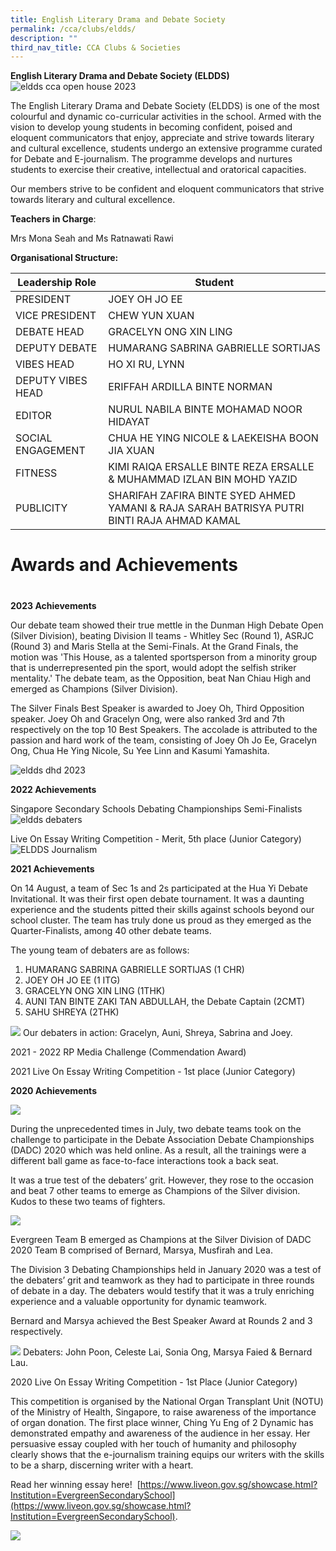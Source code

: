 ```yaml
---
title: English Literary Drama and Debate Society
permalink: /cca/clubs/eldds/
description: ""
third_nav_title: CCA Clubs & Societies
---
```

**English Literary Drama and Debate Society (ELDDS)**
![eldds cca open house 2023](/images/eldds%202023%20cca%20open%20house.jpg)

The English Literary Drama and Debate Society (ELDDS) is one of the most colourful and dynamic co-curricular activities in the school. Armed with the vision to develop young students in becoming confident, poised and eloquent communicators that enjoy, appreciate and strive towards literary and cultural excellence, students undergo an extensive programme curated for Debate and E-journalism. The programme develops and nurtures students to exercise their creative, intellectual and oratorical capacities.

Our members strive to be confident and eloquent communicators that strive towards literary and cultural excellence.

**Teachers in Charge**:

Mrs Mona Seah and Ms Ratnawati Rawi

**Organisational Structure:**

| Leadership Role | Student                                  |
|---------------------------------|-------------------------------------------------------|
| PRESIDENT | JOEY OH JO EE                                           |
| VICE PRESIDENT | CHEW YUN XUAN                                          |
| DEBATE HEAD | GRACELYN ONG XIN LING                                          |
| DEPUTY DEBATE         | HUMARANG SABRINA GABRIELLE SORTIJAS                                    |
| VIBES HEAD                | HO XI RU, LYNN                                     |
| DEPUTY VIBES HEAD         | ERIFFAH ARDILLA BINTE NORMAN                                   |
| EDITOR                           | NURUL NABILA BINTE MOHAMAD NOOR HIDAYAT                    |
| SOCIAL ENGAGEMENT                 | CHUA HE YING NICOLE & LAEKEISHA BOON JIA XUAN                                    |
| FITNESS                   | KIMI RAIQA ERSALLE BINTE REZA ERSALLE & MUHAMMAD IZLAN BIN MOHD YAZID                                |
PUBLICITY         | SHARIFAH ZAFIRA BINTE SYED AHMED YAMANI & RAJA SARAH BATRISYA PUTRI BINTI RAJA AHMAD KAMAL                               |


# **Awards and Achievements**
# 
**2023 Achievements**

Our debate team showed their true mettle in the Dunman High Debate Open (Silver Division), beating Division II teams - Whitley Sec (Round 1), ASRJC (Round 3) and Maris Stella at the Semi-Finals. At the Grand Finals, the motion was 'This House, as a talented sportsperson from a minority group that is underrepresented pin the sport, would adopt the selfish striker mentality.' The debate team, as the Opposition, beat Nan Chiau High and emerged as Champions (Silver Division).

The Silver Finals Best Speaker is awarded to Joey Oh, Third Opposition speaker. Joey Oh and Gracelyn Ong, were also ranked 3rd and 7th respectively on the top 10 Best Speakers. The accolade is attributed to the passion and hard work of the team, consisting of Joey Oh Jo Ee, Gracelyn Ong, Chua He Ying Nicole, Su Yee Linn and Kasumi Yamashita.

![eldds dhd 2023](/images/eldds%202023%20duman%20high%20debate.jpg)

**2022 Achievements**

Singapore Secondary Schools Debating Championships Semi-Finalists
![eldds debaters](/images/Co%20Curricular%20@%20EVG/eldds%20-%20our%20debaters.jpg)

Live On Essay Writing Competition - Merit, 5th place (Junior Category)
![ELDDS Journalism](/images/eldds%20our%20journalism%20students.jpg)



**2021 Achievements**

On 14 August, a team of Sec 1s and 2s participated at the Hua Yi Debate Invitational. It was their first open debate tournament. It was a daunting experience and the students pitted their skills against schools beyond our school cluster. The team has truly done us proud as they emerged as the Quarter-Finalists, among 40 other debate teams.

The young team of debaters are as follows:

1.  HUMARANG SABRINA GABRIELLE SORTIJAS (1 CHR)
2.  JOEY OH JO EE (1 ITG)
3.  GRACELYN ONG XIN LING (1THK)
4.  AUNI TAN BINTE ZAKI TAN ABDULLAH, the Debate Captain (2CMT)
5.  SAHU SHREYA (2THK)

![](/images/Our%20Curriculum/CCA/Clubs%20and%20Societies/English%20Literary%20Drama/E3.jpeg)
Our debaters in action: Gracelyn, Auni, Shreya, Sabrina and Joey.

2021 - 2022 RP Media Challenge (Commendation Award)

2021 Live On Essay Writing Competition - 1st place (Junior Category)

**2020 Achievements**


![](/images/Our%20Curriculum/CCA/Clubs%20and%20Societies/English%20Literary%20Drama/E4.jpg)


During the unprecedented times in July, two debate teams took on the challenge to participate in the Debate Association Debate Championships (DADC) 2020 which was held online. As a result, all the trainings were a different ball game as face-to-face interactions took a back seat.

It was a true test of the debaters’ grit. However, they rose to the occasion and beat 7 other teams to emerge as Champions of the Silver division. Kudos to these two teams of fighters.

![](/images/Our%20Curriculum/CCA/Clubs%20and%20Societies/English%20Literary%20Drama/E5.jpg)


Evergreen Team B emerged as Champions at the Silver Division of DADC 2020 Team B comprised of Bernard, Marsya, Musfirah and Lea.

The Division 3 Debating Championships held in January 2020 was a test of the debaters’ grit and teamwork as they had to participate in three rounds of debate in a day. The debaters would testify that it was a truly enriching experience and a valuable opportunity for dynamic teamwork.

Bernard and Marsya achieved the Best Speaker Award at Rounds 2 and 3 respectively.

![](/images/Our%20Curriculum/CCA/Clubs%20and%20Societies/English%20Literary%20Drama/E6.jpg)
Debaters: John Poon, Celeste Lai, Sonia Ong, Marsya Faied & Bernard Lau.


2020 Live On Essay Writing Competition - 1st Place (Junior Category)

This competition is organised by the National Organ Transplant Unit (NOTU) of the Ministry of Health, Singapore, to raise awareness of the importance of organ donation. The first place winner, Ching Yu Eng of 2 Dynamic has demonstrated empathy and awareness of the audience in her essay. Her persuasive essay coupled with her touch of humanity and philosophy clearly shows that the e-journalism training equips our writers with the skills to be a sharp, discerning writer with a heart. 

Read her winning essay here!  [https://www.liveon.gov.sg/showcase.html?Institution=EvergreenSecondarySchool](https://www.liveon.gov.sg/showcase.html?Institution=EvergreenSecondarySchool).

![](/images/Our%20Curriculum/CCA/Clubs%20and%20Societies/English%20Literary%20Drama/E11.jpg)